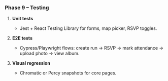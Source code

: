 ### Phase 9 – Testing

1. **Unit tests**

   - Jest + React Testing Library for forms, map picker, RSVP toggles.

2. **E2E tests**

   - Cypress/Playwright flows: create run → RSVP → mark attendance → upload photo → view album.

3. **Visual regression**

   - Chromatic or Percy snapshots for core pages.
